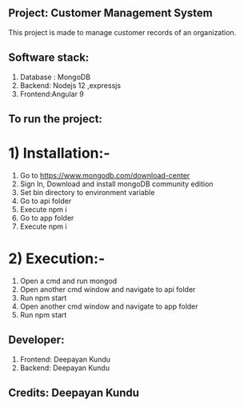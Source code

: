 ## Project: Customer Management System

This project is made to manage customer records of an organization.

## Software stack:
1) Database : MongoDB
2) Backend: Nodejs 12 ,expressjs
3) Frontend:Angular 9

## To run the project:

# 1) Installation:-

1) Go to https://www.mongodb.com/download-center 
2) Sign In, Download and install mongoDB community edition
3) Set bin directory to environment variable
4) Go to api folder
5) Execute npm i
6) Go to app folder
7) Execute npm i 

# 2) Execution:-

 1) Open a cmd and run mongod
 2) Open another cmd window and navigate to api folder
 3) Run npm start
 4) Open another cmd window and navigate to app folder
 5) Run npm start

## Developer:

1) Frontend: Deepayan Kundu
2) Backend: Deepayan Kundu

## Credits: Deepayan Kundu
